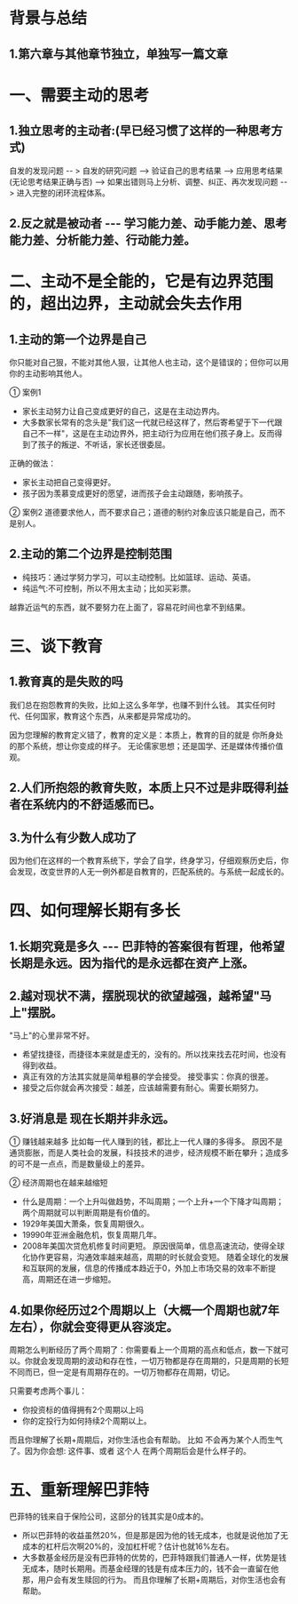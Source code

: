 # 背景与总结
## 1.第六章与其他章节独立，单独写一篇文章

# 一、需要主动的思考
## 1.独立思考的主动者:(早已经习惯了这样的一种思考方式)
自发的发现问题 -- > 自发的研究问题 --> 验证自己的思考结果 --> 应用思考结果(无论思考结果正确与否) --> 如果出错则马上分析、调整、纠正、再次发现问题 --> 进入完整的闭环流程体系。

## 2.反之就是被动者 --- 学习能力差、动手能力差、思考能力差、分析能力差、行动能力差。


# 二、主动不是全能的，它是有边界范围的，超出边界，主动就会失去作用
## 1.主动的第一个边界是自己
你只能对自己狠，不能对其他人狠，让其他人也主动，这个是错误的；但你可以用你的主动影响其他人。

① 案例1
* 家长主动努力让自己变成更好的自己，这是在主动边界内。
* 大多数家长常有的念头是"我们这一代就已经这样了，然后寄希望于下一代跟自己不一样"，这是在主动边界外，把主动行为应用在他们孩子身上。反而得到了孩子的叛逆、不听话，家长还很委屈。

正确的做法：
* 家长主动把自己变得更好。
* 孩子因为羡慕变成更好的愿望，进而孩子会主动跟随，影响孩子。

② 案例2
道德要求他人，而不要求自己；道德的制约对象应该只能是自己，而不是别人。

## 2.主动的第二个边界是控制范围
* 纯技巧：通过学努力学习，可以主动控制。比如篮球、运动、英语。
* 纯运气:不可控制，所以不用太主动；比如买彩票。

越靠近运气的东西，就不要努力在上面了，容易花时间也拿不到结果。

# 三、谈下教育
## 1.教育真的是失败的吗
我们总在抱怨教育的失败，比如上这么多年学，也赚不到什么钱。
其实任何时代、任何国家，教育这个东西，从来都是异常成功的。

因为您理解的教育定义错了，教育的定义是：本质上，教育的目的就是 你所身处的那个系统，想让你变成的样子。
无论儒家思想；还是国学、还是媒体传播价值观。

## 2.人们所抱怨的教育失败，本质上只不过是非既得利益者在系统内的不舒适感而已。

## 3.为什么有少数人成功了
因为他们在这样的一个教育系统下，学会了自学，终身学习，仔细观察历史后，你会发现，改变世界的人无一例外都是自教育的，匹配系统的。与系统一起成长的。

# 四、如何理解长期有多长
## 1.长期究竟是多久 --- 巴菲特的答案很有哲理，他希望长期是永远。因为指代的是永远都在资产上涨。
## 2.越对现状不满，摆脱现状的欲望越强，越希望"马上"摆脱。
"马上"的心里非常不好。
* 希望找捷径，而捷径本来就是虚无的，没有的。所以找来找去花时间，也没有得到收益。
* 真正有效的方法其实就是简单粗暴的学会接受。
接受事实：你真的很差。
* 接受之后你就会再次接受：越差，应该越需要有耐心。需要长期努力。

## 3.好消息是 现在长期并非永远。
① 赚钱越来越多
比如每一代人赚到的钱，都比上一代人赚的多得多。
原因不是通货膨胀，而是人类社会的发展，科技技术的进步，经济规模不断在攀升；造成多的可不是一点点，而是数量级上的差异。

② 经济周期也在越来越缩短
* 什么是周期：一个上升叫做趋势，不叫周期；一个上升+一个下降才叫周期；两个周期就可以判断周期是有价值的。
* 1929年美国大萧条，恢复周期很久。
* 19990年亚洲金融危机，恢复周期几年。
* 2008年美国次贷危机修复时间更短。
原因很简单，信息高速流动，使得全球化协作更容易，沟通效率越来越高，周期的时长就会变短。
随着全球化的发展和互联网的发展，信息的传播成本趋近于0，外加上市场交易的效率不断提高，周期还在进一步缩短。

## 4.如果你经历过2个周期以上（大概一个周期也就7年左右），你就会变得更从容淡定。
周期怎么判断经历了两个周期了：你需要看上一个周期的高点和低点，数一下就可以。你就会发现周期的波动和存在性，一切万物都是存在周期的，只是周期的长短不同而已，但一定是有周期存在的。一切万物都存在周期，切记。

只需要考虑两个事儿：
* 你投资标的值得拥有2个周期以上吗
* 你的定投行为如何持续2个周期以上。

而且你理解了长期+周期后，对你生活也会有帮助。
比如 不会再为某个人而生气了。因为你会想: 这件事、或者 这个人 在两个周期后会是什么样子的。

# 五、重新理解巴菲特
巴菲特的钱来自于保险公司，这部分的钱其实是0成本的。
* 所以巴菲特的收益虽然20%，但是那是因为他的钱无成本，也就是说他加了无成本的杠杆后次啊20%的，没加杠杆呢？估计也就16%左右。
* 大多数基金经历是没有巴菲特的优势的，巴菲特跟我们普通人一样，优势是钱无成本，随时长期用。而基金经理的钱是有成本压力的，钱不会一直留在他那，用户会有发生赎回的行为。
而且你理解了长期+周期后，对你生活也会有帮助。


